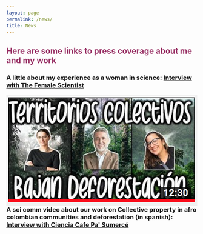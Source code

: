 ```yaml
---
layout: page
permalink: /news/
title: News
---
```


<h2><span style="color: #993366;">Here are some links to press coverage about me and my work</span></h2>

<h3> A little about my experience as a woman in science: <a href="https://thefemalescientist.com/portrait/andrea-paz/826/meet-andrea-paz-a-biologist-focusing-on-species-distributions-and-diversity-in-neotropical-amphibians/">Interview with The Female Scientist </a></h3>

<img style="float: right;" src="images/Screen Shot 2020-04-06 at 11.07.21 AM.png"/> <h3> A sci comm video about our work on Collective property in afro colombian communities and deforestation (in spanish):<a href="https://www.youtube.com/watch?v=EXDzZW6zUX8&t=2s"> Interview with Ciencia Cafe Pa' Sumercé </a></h3>



